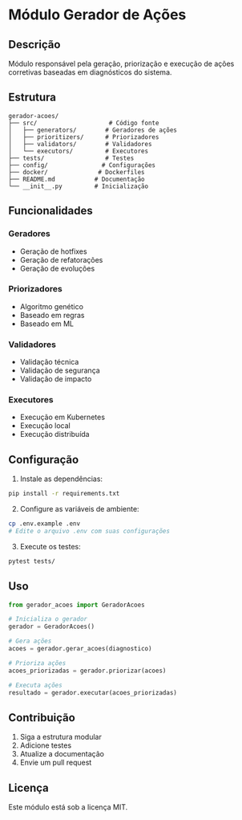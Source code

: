 # Módulo Gerador de Ações

## Descrição
Módulo responsável pela geração, priorização e execução de ações corretivas baseadas em diagnósticos do sistema.

## Estrutura
```
gerador-acoes/
├── src/                    # Código fonte
│   ├── generators/        # Geradores de ações
│   ├── prioritizers/      # Priorizadores
│   ├── validators/        # Validadores
│   └── executors/         # Executores
├── tests/                 # Testes
├── config/               # Configurações
├── docker/              # Dockerfiles
├── README.md           # Documentação
└── __init__.py         # Inicialização
```

## Funcionalidades

### Geradores
- Geração de hotfixes
- Geração de refatorações
- Geração de evoluções

### Priorizadores
- Algoritmo genético
- Baseado em regras
- Baseado em ML

### Validadores
- Validação técnica
- Validação de segurança
- Validação de impacto

### Executores
- Execução em Kubernetes
- Execução local
- Execução distribuída

## Configuração

1. Instale as dependências:
```bash
pip install -r requirements.txt
```

2. Configure as variáveis de ambiente:
```bash
cp .env.example .env
# Edite o arquivo .env com suas configurações
```

3. Execute os testes:
```bash
pytest tests/
```

## Uso

```python
from gerador_acoes import GeradorAcoes

# Inicializa o gerador
gerador = GeradorAcoes()

# Gera ações
acoes = gerador.gerar_acoes(diagnostico)

# Prioriza ações
acoes_priorizadas = gerador.priorizar(acoes)

# Executa ações
resultado = gerador.executar(acoes_priorizadas)
```

## Contribuição

1. Siga a estrutura modular
2. Adicione testes
3. Atualize a documentação
4. Envie um pull request

## Licença

Este módulo está sob a licença MIT.

